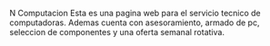 N Computacion Esta es una pagina web para el servicio tecnico de computadoras. Ademas cuenta con asesoramiento, armado de pc, seleccion de componentes y una oferta semanal rotativa.
